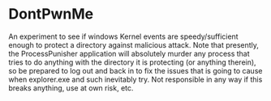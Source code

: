 # DontPwnMe

An experiment to see if windows Kernel events are speedy/sufficient enough to protect a directory against malicious attack. Note that presently, the ProcessPunisher application will absolutely murder any process that tries to do anything with the directory it is protecting (or anything therein), so be prepared to log out and back in to fix the issues that is going to cause when explorer.exe and such inevitably try. Not responsible in any way if this breaks anything, use at own risk, etc.
